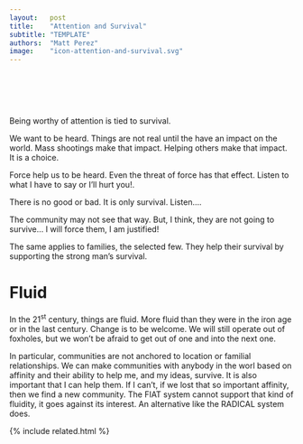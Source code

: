 ```yaml
---
layout:   post
title:    "Attention and Survival"
subtitle: "TEMPLATE"
authors:  "Matt Perez"
image:    "icon-attention-and-survival.svg"
---
```


<div style="display:none;">
 <p>Being worthy of attention supports our survival.</p>
</div>

<h1>&nbsp;</h1>
 <p>Being worthy of attention is tied to survival.</p>
 <p>We want to be heard. Things are not real until the have an impact on the world. Mass shootings make that impact. Helping others make that impact. It is a choice.</p>
 <p>Force help us to be heard. Even the threat of force has that effect. <span class="_quotespan">Listen to what I have to say or I&rsquo;ll hurt you!</span>.</p>
 <p>There is no good or bad. It is only survival. <span class="_quotespan">Listen&hellip;</span>.</p>
 <p>The community may not see that way. But, I think, they are not going to survive&hellip; I will force them, I am justified!</p>
 <p>The same applies to families, the selected few. They help their survival by supporting the strong man&rsquo;s survival.</p>

<h1>Fluid</h1>
 <p>In the 21<sup>st</sup> century, things are fluid. More fluid than they were in the iron age or in the last century. Change is to be welcome. We will still operate out of foxholes, but we won&rsquo;t be afraid to get out of one and into the next one.</p>
 <p>In particular, communities are not anchored to location or familial relationships. We can make communities with anybody in the worl based on affinity and their ability to help me, and my ideas, survive. It is also important that I can help them. If I can&rsquo;t, if we lost that so important affinity, then we find a new community. The <span class="_paradigm">FIAT</span> system cannot support that kind of fluidity, it goes against its interest. An alternative like the <span class="_paradigm">RADICAL</span> system does.</p>

{% include related.html %}